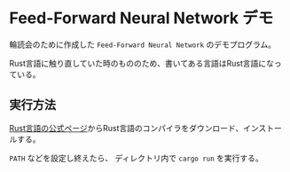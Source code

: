 # Feed-Forward Neural Network デモ

輪読会のために作成した `Feed-Forward Neural Network` のデモプログラム。

Rust言語に触り直していた時のもののため、書いてある言語はRust言語になっている。

## 実行方法

[Rust言語の公式ページ](https://www.rust-lang.org)からRust言語のコンパイラをダウンロード、インストールする。

`PATH` などを設定し終えたら、 ディレクトリ内で `cargo run` を実行する。
